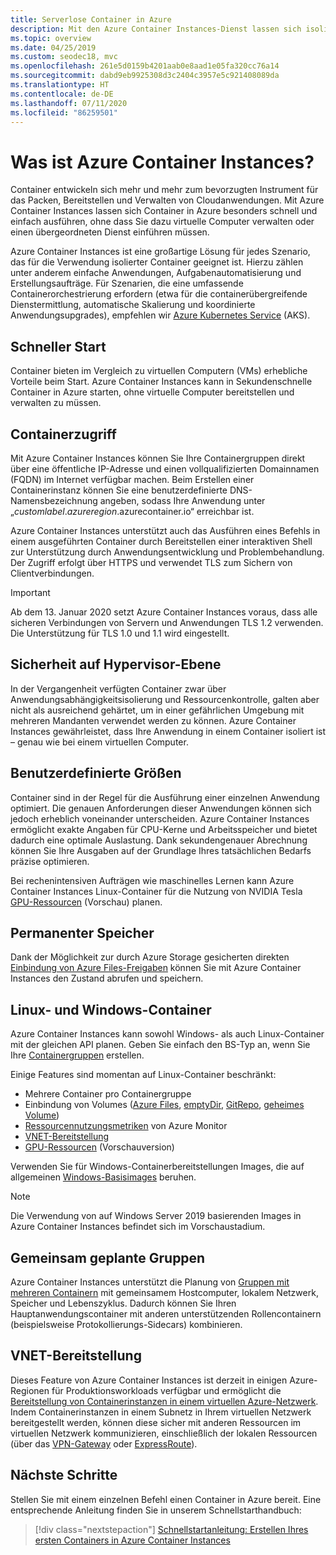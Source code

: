 ```yaml
---
title: Serverlose Container in Azure
description: Mit den Azure Container Instances-Dienst lassen sich isolierte Container in Azure besonders schnell und einfach ausführen, ohne dass Sie dazu virtuelle Computer verwalten oder einen übergeordneten Orchestrator einführen müssen.
ms.topic: overview
ms.date: 04/25/2019
ms.custom: seodec18, mvc
ms.openlocfilehash: 261e5d0159b4201aab0e8aad1e05fa320cc76a14
ms.sourcegitcommit: dabd9eb9925308d3c2404c3957e5c921408089da
ms.translationtype: HT
ms.contentlocale: de-DE
ms.lasthandoff: 07/11/2020
ms.locfileid: "86259501"
---
```

# <a name="what-is-azure-container-instances"></a>Was ist Azure Container Instances?

Container entwickeln sich mehr und mehr zum bevorzugten Instrument für das Packen, Bereitstellen und Verwalten von Cloudanwendungen. Mit Azure Container Instances lassen sich Container in Azure besonders schnell und einfach ausführen, ohne dass Sie dazu virtuelle Computer verwalten oder einen übergeordneten Dienst einführen müssen.

Azure Container Instances ist eine großartige Lösung für jedes Szenario, das für die Verwendung isolierter Container geeignet ist. Hierzu zählen unter anderem einfache Anwendungen, Aufgabenautomatisierung und Erstellungsaufträge. Für Szenarien, die eine umfassende Containerorchestrierung erfordern (etwa für die containerübergreifende Dienstermittlung, automatische Skalierung und koordinierte Anwendungsupgrades), empfehlen wir [Azure Kubernetes Service](../aks/index.yml) (AKS).

## <a name="fast-startup-times"></a>Schneller Start

Container bieten im Vergleich zu virtuellen Computern (VMs) erhebliche Vorteile beim Start. Azure Container Instances kann in Sekundenschnelle Container in Azure starten, ohne virtuelle Computer bereitstellen und verwalten zu müssen.

## <a name="container-access"></a>Containerzugriff

Mit Azure Container Instances können Sie Ihre Containergruppen direkt über eine öffentliche IP-Adresse und einen vollqualifizierten Domainnamen (FQDN) im Internet verfügbar machen. Beim Erstellen einer Containerinstanz können Sie eine benutzerdefinierte DNS-Namensbezeichnung angeben, sodass Ihre Anwendung unter „*customlabel*.*azureregion*.azurecontainer.io“ erreichbar ist.

Azure Container Instances unterstützt auch das Ausführen eines Befehls in einem ausgeführten Container durch Bereitstellen einer interaktiven Shell zur Unterstützung durch Anwendungsentwicklung und Problembehandlung. Der Zugriff erfolgt über HTTPS und verwendet TLS zum Sichern von Clientverbindungen.

> [!IMPORTANT]
> Ab dem 13. Januar 2020 setzt Azure Container Instances voraus, dass alle sicheren Verbindungen von Servern und Anwendungen TLS 1.2 verwenden. Die Unterstützung für TLS 1.0 und 1.1 wird eingestellt.

## <a name="hypervisor-level-security"></a>Sicherheit auf Hypervisor-Ebene

In der Vergangenheit verfügten Container zwar über Anwendungsabhängigkeitsisolierung und Ressourcenkontrolle, galten aber nicht als ausreichend gehärtet, um in einer gefährlichen Umgebung mit mehreren Mandanten verwendet werden zu können. Azure Container Instances gewährleistet, dass Ihre Anwendung in einem Container isoliert ist – genau wie bei einem virtuellen Computer.


## <a name="custom-sizes"></a>Benutzerdefinierte Größen

Container sind in der Regel für die Ausführung einer einzelnen Anwendung optimiert. Die genauen Anforderungen dieser Anwendungen können sich jedoch erheblich voneinander unterscheiden. Azure Container Instances ermöglicht exakte Angaben für CPU-Kerne und Arbeitsspeicher und bietet dadurch eine optimale Auslastung. Dank sekundengenauer Abrechnung können Sie Ihre Ausgaben auf der Grundlage Ihres tatsächlichen Bedarfs präzise optimieren.

Bei rechenintensiven Aufträgen wie maschinelles Lernen kann Azure Container Instances Linux-Container für die Nutzung von NVIDIA Tesla [GPU-Ressourcen](container-instances-gpu.md) (Vorschau) planen.

## <a name="persistent-storage"></a>Permanenter Speicher

Dank der Möglichkeit zur durch Azure Storage gesicherten direkten [Einbindung von Azure Files-Freigaben](./container-instances-volume-azure-files.md) können Sie mit Azure Container Instances den Zustand abrufen und speichern.

## <a name="linux-and-windows-containers"></a>Linux- und Windows-Container

Azure Container Instances kann sowohl Windows- als auch Linux-Container mit der gleichen API planen. Geben Sie einfach den BS-Typ an, wenn Sie Ihre [Containergruppen](container-instances-container-groups.md) erstellen.

Einige Features sind momentan auf Linux-Container beschränkt:

* Mehrere Container pro Containergruppe
* Einbindung von Volumes ([Azure Files](container-instances-volume-azure-files.md), [emptyDir](container-instances-volume-emptydir.md), [GitRepo](container-instances-volume-gitrepo.md), [geheimes Volume](container-instances-volume-secret.md))
* [Ressourcennutzungsmetriken](container-instances-monitor.md) von Azure Monitor
* [VNET-Bereitstellung](container-instances-vnet.md)
* [GPU-Ressourcen](container-instances-gpu.md) (Vorschauversion)

Verwenden Sie für Windows-Containerbereitstellungen Images, die auf allgemeinen [Windows-Basisimages](container-instances-faq.md#what-windows-base-os-images-are-supported) beruhen.

> [!NOTE]
> Die Verwendung von auf Windows Server 2019 basierenden Images in Azure Container Instances befindet sich im Vorschaustadium.

## <a name="co-scheduled-groups"></a>Gemeinsam geplante Gruppen

Azure Container Instances unterstützt die Planung von [Gruppen mit mehreren Containern](container-instances-container-groups.md) mit gemeinsamem Hostcomputer, lokalem Netzwerk, Speicher und Lebenszyklus. Dadurch können Sie Ihren Hauptanwendungscontainer mit anderen unterstützenden Rollencontainern (beispielsweise Protokollierungs-Sidecars) kombinieren.

## <a name="virtual-network-deployment"></a>VNET-Bereitstellung

Dieses Feature von Azure Container Instances ist derzeit in einigen Azure-Regionen für Produktionsworkloads verfügbar und ermöglicht die [Bereitstellung von Containerinstanzen in einem virtuellen Azure-Netzwerk](container-instances-vnet.md). Indem Containerinstanzen in einem Subnetz in Ihrem virtuellen Netzwerk bereitgestellt werden, können diese sicher mit anderen Ressourcen im virtuellen Netzwerk kommunizieren, einschließlich der lokalen Ressourcen (über das [VPN-Gateway](../vpn-gateway/vpn-gateway-about-vpngateways.md) oder [ExpressRoute](../expressroute/expressroute-introduction.md)).

## <a name="next-steps"></a>Nächste Schritte

Stellen Sie mit einem einzelnen Befehl einen Container in Azure bereit. Eine entsprechende Anleitung finden Sie in unserem Schnellstarthandbuch:

> [!div class="nextstepaction"]
> [Schnellstartanleitung: Erstellen Ihres ersten Containers in Azure Container Instances](container-instances-quickstart.md)

<!-- LINKS - External -->
[terms-of-use]: https://azure.microsoft.com/support/legal/preview-supplemental-terms/
